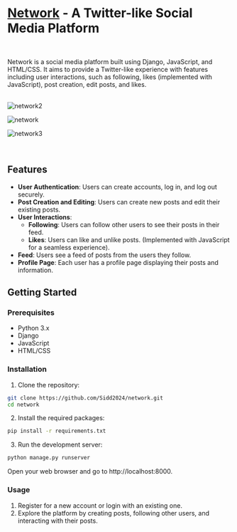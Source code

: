 # [Network](https://youtu.be/Ii77sGGaJyM?si=6Q35-Oheq0VUGO-I) - A Twitter-like Social Media Platform

<br>

Network is a social media platform built using Django, JavaScript, and HTML/CSS. It aims to provide a Twitter-like experience with features including user interactions, such as following, likes (implemented with JavaScript), post creation, edit posts, and likes.
<br><br>

![network2](https://github.com/Sidd2024/Network/assets/86948743/faa73298-a5b4-4b5c-a326-2917034126d4)

![network](https://github.com/Sidd2024/Network/assets/86948743/bfd47695-8aef-465e-a1a7-7c5ff0af3f34)

![network3](https://github.com/Sidd2024/Network/assets/86948743/d08393f4-3a41-4860-bfc3-6071967ffbea)


<br>

## Features

- **User Authentication**: Users can create accounts, log in, and log out securely.
- **Post Creation and Editing**: Users can create new posts and edit their existing posts.
- **User Interactions**:
  - **Following**: Users can follow other users to see their posts in their feed.
  - **Likes**: Users can like and unlike posts. (Implemented with JavaScript for a seamless experience).
- **Feed**: Users see a feed of posts from the users they follow.
- **Profile Page**: Each user has a profile page displaying their posts and information.

## Getting Started

### Prerequisites

- Python 3.x
- Django
- JavaScript
- HTML/CSS

### Installation

1. Clone the repository:

```bash
git clone https://github.com/Sidd2024/network.git
cd network
```
2. Install the required packages:

```bash
pip install -r requirements.txt
```
3. Run the development server:

```bash
python manage.py runserver
```
Open your web browser and go to http://localhost:8000.
<br>

### Usage

1. Register for a new account or login with an existing one.
2. Explore the platform by creating posts, following other users, and interacting with their posts.

